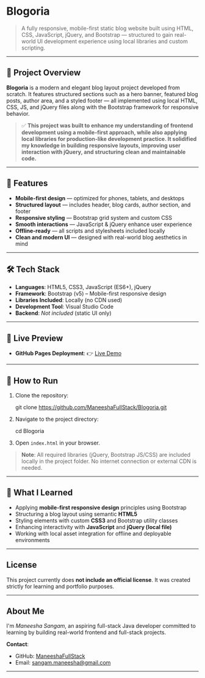 
# Blogoria

> A fully responsive, mobile-first static blog website built using HTML, CSS, JavaScript, jQuery, and Bootstrap — structured to gain real-world UI development experience using local libraries and custom scripting.

---

## 📌 Project Overview

**Blogoria** is a modern and elegant blog layout project developed from scratch. It features structured sections such as a hero banner, featured blog posts, author area, and a styled footer — all implemented using local HTML, CSS, JS, and jQuery files along with the Bootstrap framework for responsive behavior.

> ✅  **This project was built to enhance my understanding of frontend development using a mobile-first approach, while also applying local libraries for production-like development practice. It solidified my knowledge in building responsive layouts, improving user interaction with jQuery, and structuring clean and maintainable code.**

---

## 🔧 Features

*  **Mobile-first design** — optimized for phones, tablets, and desktops
*  **Structured layout** — includes header, blog cards, author section, and footer
*  **Responsive styling** — Bootstrap grid system and custom CSS
*  **Smooth interactions** — JavaScript & jQuery enhance user experience
*  **Offline-ready** — all scripts and stylesheets included locally
*  **Clean and modern UI** — designed with real-world blog aesthetics in mind

---

## 🛠️ Tech Stack

* **Languages**: HTML5, CSS3, JavaScript (ES6+), jQuery
* **Framework**: Bootstrap (v5) – Mobile-first responsive design
* **Libraries Included**: Locally (no CDN used)
* **Development Tool**: Visual Studio Code
* **Backend**: *Not included* (static UI only)

---

## 🔗 Live Preview

* **GitHub Pages Deployment**:
  👉 [Live Demo](https://maneeshafullstack.github.io/Blogoria/)

---

## 🚀 How to Run

1. Clone the repository:

   git clone https://github.com/ManeeshaFullStack/Blogoria.git
  

2. Navigate to the project directory:

   cd Blogoria
  

3. Open `index.html` in your browser.

> **Note**: All required libraries (jQuery, Bootstrap JS/CSS) are included locally in the project folder. No internet connection or external CDN is needed.

---

## 🎯 What I Learned

* Applying **mobile-first responsive design** principles using Bootstrap
* Structuring a blog layout using semantic **HTML5**
* Styling elements with custom **CSS3** and Bootstrap utility classes
* Enhancing interactivity with **JavaScript** and **jQuery (local file)**
* Working with local asset integration for offline and deployable environments

---

##  License

This project currently does **not include an official license**. It was created strictly for learning and portfolio purposes.

---

##  About Me

I'm *Maneesha Sangam*, an aspiring full-stack Java developer committed to learning by building real-world frontend and full-stack projects.

**Contact**:

* GitHub: [ManeeshaFullStack](https://github.com/ManeeshaFullStack)
* Email: [sangam.maneesha@gmail.com](mailto:sangam.maneesha@gmail.com)

---


